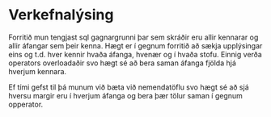 <h1>Verkefnalýsing </h1>
<p>Forritið mun tengjast sql gagnargrunni þar sem skráðir eru allir kennarar 
og allir áfangar sem þeir kenna. Hægt er í gegnum forritið að sækja upplýsingar 
eins og t.d. hver kennir hvaða áfanga, hvenær og í hvaða stofu. Einnig verða operators
overloadaðir svo hægt sé að bera saman áfanga fjölda hjá hverjum kennara.</p>
<p>Ef tími gefst til þá munum við bæta við nemendatöflu svo hægt sé að sjá
hversu margir eru í hverjum áfanga og bera þær tölur saman í gegnum opperator.</p>
